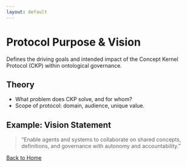 ```yaml
---
layout: default
---
```

# Protocol Purpose & Vision

Defines the driving goals and intended impact of the Concept Kernel Protocol (CKP) within ontological governance.

## Theory

- What problem does CKP solve, and for whom?
- Scope of protocol: domain, audience, unique value.

## Example: Vision Statement

> “Enable agents and systems to collaborate on shared concepts, definitions, and governance with autonomy and accountability.”

[Back to Home](index.md)
